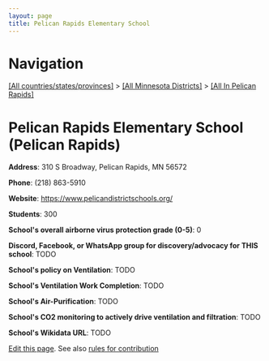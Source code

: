 ```yaml
---
layout: page
title: Pelican Rapids Elementary School
---
```

# Navigation

[[All countries/states/provinces]](../../..) > [[All Minnesota Districts]](../..) > [[All In Pelican Rapids]](..)

# Pelican Rapids Elementary School (Pelican Rapids)

**Address**: 310 S Broadway, Pelican Rapids, MN 56572

**Phone**: (218) 863-5910

**Website**: <https://www.pelicandistrictschools.org/>

**Students**: 300

**School's overall airborne virus protection grade (0-5)**: 0

**Discord, Facebook, or WhatsApp group for discovery/advocacy for THIS school**: TODO

**School's policy on Ventilation**: TODO

**School's Ventilation Work Completion**: TODO

**School's Air-Purification**: TODO

**School's CO2 monitoring to actively drive ventilation and filtration**: TODO

**School's Wikidata URL**: TODO


[Edit this page](https://github.com/ventilate-schools/MN/edit/main/./Pelican_Rapids/Pelican_Rapids_Elementary_School.md). See also [rules for contribution](../../../contribution-rules/)